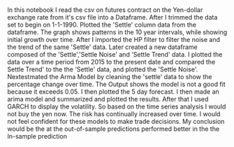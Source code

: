 # 
 In this notebook I read the csv on futures contract on the Yen-dollar exchange rate from it's csv file into a Dataframe. After I trimmed the data set to begin on 1-1-1990. Plotted the 'Settle' column data from the dataframe. The graph shows patterns in the 10 year intervals, while showing initial growth over time. After I imported the HP filter to filter the noise and the trend of the same 'Settle' data. Later created a new dataframe composed of the 'Settle','Settle Noise' and 'Settle Trend' data. I plotted the data over a time period from 2015 to the present date and compared the Settle Trend' to the the 'Settle' data, and plotted the 'Settle Noise'. Nextestmated the Arma Model by cleaning the 'settle' data to show the percentage change over time. The Output shows the model is not a good fit because it exceeds 0.05. I then plotted the 5 day forecast. I then made an arima model and summarized and plotted the results. After that I used GARCH to display the volatility. So based on the time series analysis I would not buy the yen now. The risk has continually increased over time. I would not feel confident for these models to make trade decisions. My conclusion would be the at the out-of-sample predictions performed better in the the In-sample prediction

